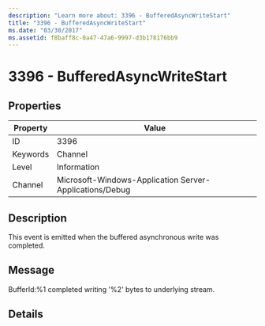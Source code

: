 ```yaml
---
description: "Learn more about: 3396 - BufferedAsyncWriteStart"
title: "3396 - BufferedAsyncWriteStart"
ms.date: "03/30/2017"
ms.assetid: f8baff8c-0a47-47a6-9997-d3b178176bb9
---
```

# 3396 - BufferedAsyncWriteStart

## Properties

| Property | Value |
| - | - |
|ID|3396|  
|Keywords|Channel|  
|Level|Information|  
|Channel|Microsoft-Windows-Application Server-Applications/Debug|  
  
## Description  

 This event is emitted when the buffered asynchronous write was completed.  
  
## Message  

 BufferId:%1 completed writing '%2' bytes to underlying stream.  
  
## Details
